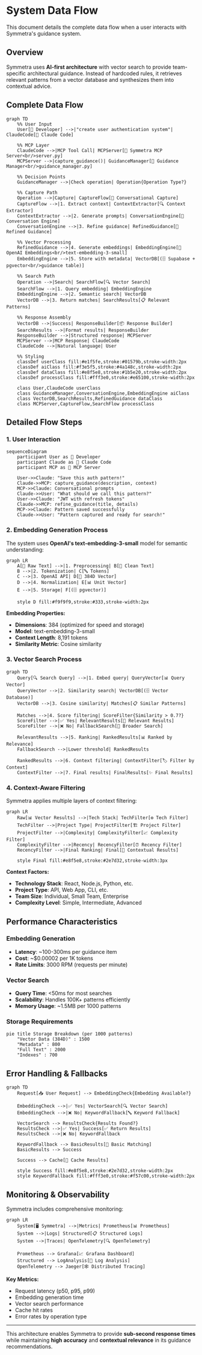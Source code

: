 # System Data Flow

This document details the complete data flow when a user interacts with Symmetra's guidance system.

## Overview

Symmetra uses **AI-first architecture** with vector search to provide team-specific architectural guidance. Instead of hardcoded rules, it retrieves relevant patterns from a vector database and synthesizes them into contextual advice.

## Complete Data Flow

```mermaid
graph TD
    %% User Input
    User[👤 Developer] -->|"create user authentication system"| ClaudeCode[🤖 Claude Code]
    
    %% MCP Layer
    ClaudeCode -->|MCP Tool Call| MCPServer[📡 Symmetra MCP Server<br/>server.py]
    MCPServer -->|capture_guidance()| GuidanceManager[🧠 Guidance Manager<br/>guidance_manager.py]
    
    %% Decision Points
    GuidanceManager -->|Check operation| Operation{Operation Type?}
    
    %% Capture Path
    Operation -->|Capture| CaptureFlow[💬 Conversational Capture]
    CaptureFlow -->|1. Extract context| ContextExtractor[🔍 Context Extractor]
    ContextExtractor -->|2. Generate prompts| ConversationEngine[💭 Conversation Engine]
    ConversationEngine -->|3. Refine guidance| RefinedGuidance[📝 Refined Guidance]
    
    %% Vector Processing
    RefinedGuidance -->|4. Generate embeddings| EmbeddingEngine[🎯 OpenAI Embeddings<br/>text-embedding-3-small]
    EmbeddingEngine -->|5. Store with metadata| VectorDB[(🗄️ Supabase + pgvector<br/>guidance table)]
    
    %% Search Path
    Operation -->|Search| SearchFlow[🔍 Vector Search]
    SearchFlow -->|1. Query embedding| EmbeddingEngine
    EmbeddingEngine -->|2. Semantic search| VectorDB
    VectorDB -->|3. Return matches| SearchResults[📋 Relevant Patterns]
    
    %% Response Assembly
    VectorDB -->|Success| ResponseBuilder[📦 Response Builder]
    SearchResults -->|Format results| ResponseBuilder
    ResponseBuilder -->|Structured response| MCPServer
    MCPServer -->|MCP Response| ClaudeCode
    ClaudeCode -->|Natural language| User
    
    %% Styling
    classDef userClass fill:#e1f5fe,stroke:#01579b,stroke-width:2px
    classDef aiClass fill:#f3e5f5,stroke:#4a148c,stroke-width:2px
    classDef dataClass fill:#e8f5e8,stroke:#1b5e20,stroke-width:2px
    classDef processClass fill:#fff3e0,stroke:#e65100,stroke-width:2px
    
    class User,ClaudeCode userClass
    class GuidanceManager,ConversationEngine,EmbeddingEngine aiClass
    class VectorDB,SearchResults,RefinedGuidance dataClass
    class MCPServer,CaptureFlow,SearchFlow processClass
```

## Detailed Flow Steps

### 1. User Interaction
```mermaid
sequenceDiagram
    participant User as 👤 Developer
    participant Claude as 🤖 Claude Code
    participant MCP as 📡 MCP Server
    
    User->>Claude: "Save this auth pattern!"
    Claude->>MCP: capture_guidance(description, context)
    MCP->>Claude: Conversational prompts
    Claude->>User: "What should we call this pattern?"
    User->>Claude: "JWT with refresh tokens"
    Claude->>MCP: refine_guidance(title, details)
    MCP->>Claude: Pattern saved successfully
    Claude->>User: "Pattern captured and ready for search!"
```

### 2. Embedding Generation Process

The system uses **OpenAI's text-embedding-3-small** model for semantic understanding:

```mermaid
graph LR
    A[📝 Raw Text] -->|1. Preprocessing| B[🧹 Clean Text]
    B -->|2. Tokenization| C[🔤 Tokens]
    C -->|3. OpenAI API| D[🎯 384D Vector]
    D -->|4. Normalization| E[📊 Unit Vector]
    E -->|5. Storage| F[(🗄️ pgvector)]
    
    style D fill:#f9f9f9,stroke:#333,stroke-width:2px
```

**Embedding Properties:**
- **Dimensions**: 384 (optimized for speed and storage)
- **Model**: text-embedding-3-small
- **Context Length**: 8,191 tokens
- **Similarity Metric**: Cosine similarity

### 3. Vector Search Process

```mermaid
graph TD
    Query[🔍 Search Query] -->|1. Embed query| QueryVector[📊 Query Vector]
    QueryVector -->|2. Similarity search| VectorDB[(🗄️ Vector Database)]
    VectorDB -->|3. Cosine similarity| Matches[📋 Similar Patterns]
    
    Matches -->|4. Score filtering| ScoreFilter{Similarity > 0.7?}
    ScoreFilter -->|✅ Yes| RelevantResults[🎯 Relevant Results]
    ScoreFilter -->|❌ No| FallbackSearch[🔄 Broader Search]
    
    RelevantResults -->|5. Ranking| RankedResults[📊 Ranked by Relevance]
    FallbackSearch -->|Lower threshold| RankedResults
    
    RankedResults -->|6. Context filtering| ContextFilter[🏷️ Filter by Context]
    ContextFilter -->|7. Final results| FinalResults[✨ Final Results]
```

### 4. Context-Aware Filtering

Symmetra applies multiple layers of context filtering:

```mermaid
graph LR
    Raw[📊 Vector Results] -->|Tech Stack| TechFilter[⚙️ Tech Filter]
    TechFilter -->|Project Type| ProjectFilter[🏗️ Project Filter]
    ProjectFilter -->|Complexity| ComplexityFilter[📈 Complexity Filter]
    ComplexityFilter -->|Recency| RecencyFilter[⏰ Recency Filter]
    RecencyFilter -->|Final Ranking| Final[🎯 Contextual Results]
    
    style Final fill:#e8f5e8,stroke:#2e7d32,stroke-width:3px
```

**Context Factors:**
- **Technology Stack**: React, Node.js, Python, etc.
- **Project Type**: API, Web App, CLI, etc.
- **Team Size**: Individual, Small Team, Enterprise
- **Complexity Level**: Simple, Intermediate, Advanced

## Performance Characteristics

### Embedding Generation
- **Latency**: ~100-300ms per guidance item
- **Cost**: ~$0.00002 per 1K tokens
- **Rate Limits**: 3000 RPM (requests per minute)

### Vector Search
- **Query Time**: <50ms for most searches
- **Scalability**: Handles 100K+ patterns efficiently
- **Memory Usage**: ~1.5MB per 1000 patterns

### Storage Requirements
```mermaid
pie title Storage Breakdown (per 1000 patterns)
    "Vector Data (384D)" : 1500
    "Metadata" : 800
    "Full Text" : 2000
    "Indexes" : 700
```

## Error Handling & Fallbacks

```mermaid
graph TD
    Request[📥 User Request] --> EmbeddingCheck{Embedding Available?}
    
    EmbeddingCheck -->|✅ Yes| VectorSearch[🔍 Vector Search]
    EmbeddingCheck -->|❌ No| KeywordFallback[🔤 Keyword Fallback]
    
    VectorSearch --> ResultsCheck{Results Found?}
    ResultsCheck -->|✅ Yes| Success[✅ Return Results]
    ResultsCheck -->|❌ No| KeywordFallback
    
    KeywordFallback --> BasicResults[📝 Basic Matching]
    BasicResults --> Success
    
    Success --> Cache[💾 Cache Results]
    
    style Success fill:#e8f5e8,stroke:#2e7d32,stroke-width:2px
    style KeywordFallback fill:#fff3e0,stroke:#f57c00,stroke-width:2px
```

## Monitoring & Observability

Symmetra includes comprehensive monitoring:

```mermaid
graph LR
    System[🖥️ Symmetra] -->|Metrics| Prometheus[📊 Prometheus]
    System -->|Logs| Structured[📋 Structured Logs]
    System -->|Traces| OpenTelemetry[🔍 OpenTelemetry]
    
    Prometheus --> Grafana[📈 Grafana Dashboard]
    Structured --> LogAnalysis[🔎 Log Analysis]
    OpenTelemetry --> Jaeger[🕸️ Distributed Tracing]
```

**Key Metrics:**
- Request latency (p50, p95, p99)
- Embedding generation time
- Vector search performance
- Cache hit rates
- Error rates by operation type

---

This architecture enables Symmetra to provide **sub-second response times** while maintaining **high accuracy** and **contextual relevance** in its guidance recommendations.